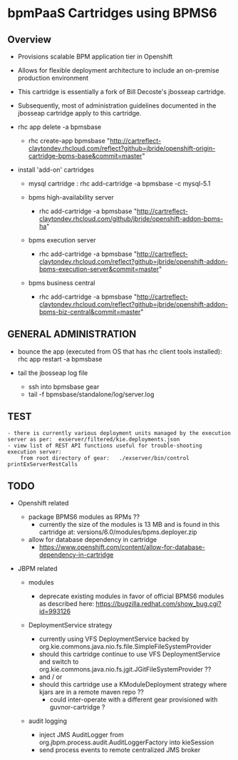 bpmPaaS Cartridges using BPMS6
==============================

Overview
--------
  - Provisions scalable BPM application tier in Openshift
  - Allows for flexible deployment architecture to include an on-premise production environment
  - This cartridge is essentially a fork of Bill Decoste's jbosseap cartridge.
  - Subsequently, most of administration guidelines documented in the jbosseap cartridge apply to this cartridge.
  
  - rhc app delete -a bpmsbase
    - rhc create-app bpmsbase "http://cartreflect-claytondev.rhcloud.com/reflect?github=jbride/openshift-origin-cartridge-bpms-base&commit=master"

  - install 'add-on' cartridges
    
    - mysql cartridge :     rhc add-cartridge -a bpmsbase -c mysql-5.1

    - bpms high-availability server
        - rhc add-cartridge -a bpmsbase "http://cartreflect-claytondev.rhcloud.com/github/jbride/openshift-addon-bpms-ha"

    - bpms execution server
        - rhc add-cartridge -a bpmsbase "http://cartreflect-claytondev.rhcloud.com/reflect?github=jbride/openshift-addon-bpms-execution-server&commit=master" 

    - bpms business central
        - rhc add-cartridge -a bpmsbase "http://cartreflect-claytondev.rhcloud.com/reflect?github=jbride/openshift-addon-bpms-biz-central&commit=master" 



GENERAL ADMINISTRATION          
--------------------
  - bounce the app
    (executed from OS that has rhc client tools installed):   rhc app restart -a bpmsbase

  - tail the jbosseap log file
    - ssh into bpmsbase gear
    - tail -f bpmsbase/standalone/log/server.log


TEST
--------------------
    - there is currently various deployment units managed by the execution server as per:  exserver/filtered/kie.deployments.json
    - view list of REST API functions useful for trouble-shooting execution server:
        from root directory of gear:   ./exserver/bin/control printExServerRestCalls

  
    
    
TODO
----
  - Openshift related
    - package BPMS6 modules as RPMs ??
        - currently the size of the modules is 13 MB and is found in this cartridge at:   versions/6.0/modules/bpms.deployer.zip
    - allow for database dependency in cartridge
        - https://www.openshift.com/content/allow-for-database-dependency-in-cartridge

  - JBPM related
    - modules
        - deprecate existing modules in favor of official BPMS6 modules as described here:  https://bugzilla.redhat.com/show_bug.cgi?id=993126

    - DeploymentService strategy
        - currently using VFS DeploymentService backed by org.kie.commons.java.nio.fs.file.SimpleFileSystemProvider
        - should this cartridge continue to use VFS DeploymentService and switch to org.kie.commons.java.nio.fs.jgit.JGitFileSystemProvider ??
        - and / or
        - should this cartridge use a KModuleDeployment strategy where kjars are in a remote maven repo ??
            - could inter-operate with a different gear provisioned with guvnor-cartridge ?

    - audit logging
        - inject JMS AuditLogger from org.jbpm.process.audit.AuditLoggerFactory into kieSession
        - send process events to remote centralized JMS broker

